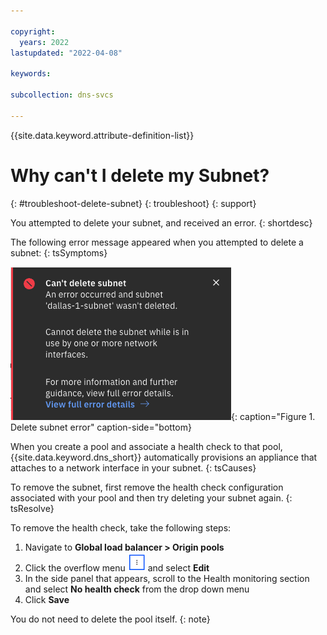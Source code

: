 ```yaml
---

copyright:
  years: 2022
lastupdated: "2022-04-08"

keywords: 

subcollection: dns-svcs

---
```


{{site.data.keyword.attribute-definition-list}}

# Why can't I delete my Subnet?
{: #troubleshoot-delete-subnet}
{: troubleshoot}
{: support}

You attempted to delete your subnet, and received an error.
{: shortdesc}

The following error message appeared when you attempted to delete a subnet:
{: tsSymptoms}

![Delete subnet error](/images/delete-subnet-error.png "Delete subnet error"){: caption="Figure 1. Delete subnet error" caption-side="bottom}

When you create a pool and associate a health check to that pool, {{site.data.keyword.dns_short}} automatically provisions an appliance that attaches to a network interface in your subnet.
{: tsCauses}

To remove the subnet, first remove the health check configuration associated with your pool and then try deleting your subnet again. 
{: tsResolve}

To remove the health check, take the following steps:

1. Navigate to **Global load balancer > Origin pools**
1. Click the overflow menu ![overflow menu](/images/overflow-icon.png "overflow menu icon") and select **Edit**
1. In the side panel that appears, scroll to the Health monitoring section and select **No health check** from the drop down menu
1. Click **Save**

You do not need to delete the pool itself.
{: note}
